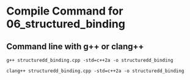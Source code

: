 # Compile Command for 06_structured_binding

## Command line with g++ or clang++

```shell
g++ structuredd_binding.cpp -std=c++2a -o structuredd_binding

clang++ structuredd_binding.cpp -std=c++2a -o structuredd_binding
```
